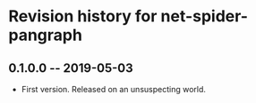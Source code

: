 # Revision history for net-spider-pangraph

## 0.1.0.0  -- 2019-05-03

* First version. Released on an unsuspecting world.
